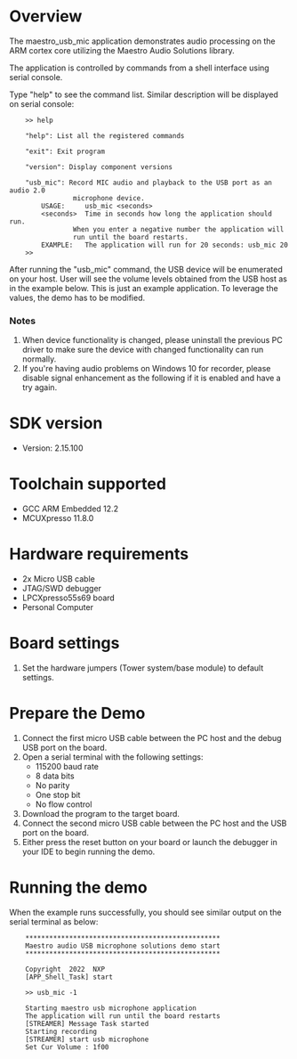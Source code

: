 Overview
========
The maestro_usb_mic application demonstrates audio processing on the ARM cortex core
utilizing the Maestro Audio Solutions library.

The application is controlled by commands from a shell interface using serial console.

Type "help" to see the command list. Similar description will be displayed on serial console:
```
    >> help

    "help": List all the registered commands

    "exit": Exit program

    "version": Display component versions

    "usb_mic": Record MIC audio and playback to the USB port as an audio 2.0
                microphone device.
        USAGE:     usb_mic <seconds>
        <seconds>  Time in seconds how long the application should run.
                When you enter a negative number the application will
                run until the board restarts.
        EXAMPLE:   The application will run for 20 seconds: usb_mic 20
    >>
```

After running the "usb_mic" command, the USB device will be enumerated on your host.
User will see the volume levels obtained from the USB host as in the example below.
This is just an example application. To leverage the values, the demo has to be modified.

### Notes
1. When device functionality is changed, please uninstall the previous PC driver to make
   sure the device with changed functionality can run normally.
2. If you're having audio problems on Windows 10 for recorder, please disable signal
   enhancement as the following if it is enabled and have a try again.


SDK version
===========
- Version: 2.15.100

Toolchain supported
===================
- GCC ARM Embedded  12.2
- MCUXpresso  11.8.0

Hardware requirements
=====================
- 2x Micro USB cable
- JTAG/SWD debugger
- LPCXpresso55s69 board
- Personal Computer

Board settings
==============
1. Set the hardware jumpers (Tower system/base module) to default settings.

Prepare the Demo
================
1. Connect the first micro USB cable between the PC host and the debug USB port on the board.
2. Open a serial terminal with the following settings:
    - 115200 baud rate
    - 8 data bits
    - No parity
    - One stop bit
    - No flow control
3. Download the program to the target board.
4. Connect the second micro USB cable between the PC host and the USB port on the board.
5. Either press the reset button on your board or launch the debugger in your IDE to begin
   running the demo.

Running the demo
================
When the example runs successfully, you should see similar output on the serial terminal as below:
```
    *************************************************
    Maestro audio USB microphone solutions demo start
    *************************************************

    Copyright  2022  NXP
    [APP_Shell_Task] start

    >> usb_mic -1

    Starting maestro usb microphone application
    The application will run until the board restarts
    [STREAMER] Message Task started
    Starting recording
    [STREAMER] start usb microphone
    Set Cur Volume : 1f00
```

